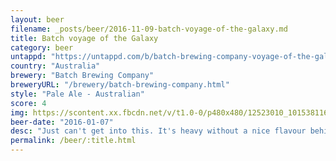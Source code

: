 ```yaml
---
layout: beer
filename: _posts/beer/2016-11-09-batch-voyage-of-the-galaxy.md
title: Batch voyage of the Galaxy
category: beer
untappd: "https://untappd.com/b/batch-brewing-company-voyage-of-the-galaxy/1300263"
country: "Australia"
brewery: "Batch Brewing Company"
breweryURL: "/brewery/batch-brewing-company.html"
style: "Pale Ale - Australian"
score: 4
img: https://scontent.xx.fbcdn.net/v/t1.0-0/p480x480/12523010_10153811617993745_3799427315794683212_n.jpg?_nc_cat=107&_nc_oc=AQmi0nt7JwolDByh6rqyFC80iVA-pB-eaDtcxbZAt4e9kBjp7l1MWY-Ym1Iqb6HqeZY&_nc_ht=scontent.xx&oh=ce84cc8b6df4a27926600e7ed5c0f469&oe=5DBA87BF
beer-date: "2016-01-07"
desc: "Just can't get into this. It's heavy without a nice flavour behind it"
permalink: /beer/:title.html
---
```

